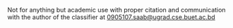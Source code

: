 Not for anything but academic use with proper citation and communication with the author of the classifier at 0905107.saab@ugrad.cse.buet.ac.bd
